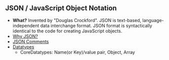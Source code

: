 ## JSON / JavaScript Object Notation
- **What?** Invented by "Douglas Crockford". JSON is text-based, language-independent data interchange format. JSON format is syntactically identical to the code for creating JavaScript objects.
- [Why JSON?](Why_JSON)
- [JSON Comments](Comments.md)
- [Datatypes](JSON_DataTypes)
  - CoreDatatypes: Name(or Key)/value pair, Object, Array

  
